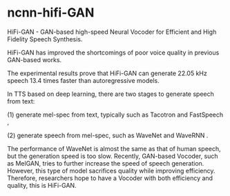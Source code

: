 # ncnn-hifi-GAN
HiFi-GAN - GAN-based high-speed Neural Vocoder for Efficient and High Fidelity Speech Synthesis.

HiFi-GAN has improved the shortcomings of poor voice quality in previous GAN-based works.

The experimental results prove that HiFi-GAN can generate 22.05 kHz speech 13.4 times faster than autoregressive models.

In TTS based on deep learning, there are two stages to generate speech from text: 

(1) generate mel-spec from text, typically such as Tacotron and FastSpeech , 

(2) generate speech from mel-spec, such as WaveNet and WaveRNN .

The performance of WaveNet is almost the same as that of human speech, but the generation speed is too slow. Recently, GAN-based Vocoder, such as MelGAN, tries to further increase the speed of speech generation. However, this type of model sacrifices quality while improving efficiency. Therefore, researchers hope to have a Vocoder with both efficiency and quality, this is HiFi-GAN.


